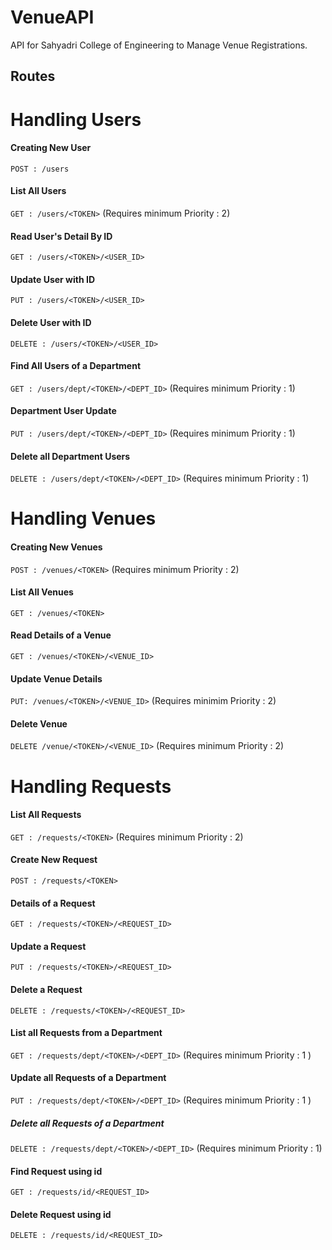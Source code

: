 # VenueAPI
API for Sahyadri College of Engineering to Manage Venue Registrations.

## Routes
Handling Users
==============
#### Creating New User  
`POST : /users`  
#### List All Users
`GET : /users/<TOKEN>` (Requires minimum Priority : 2)  
#### Read User's Detail By ID
`GET : /users/<TOKEN>/<USER_ID>`
#### Update User with ID
`PUT : /users/<TOKEN>/<USER_ID>`  
#### Delete User with ID
`DELETE : /users/<TOKEN>/<USER_ID>`  
#### Find All Users of a Department
`GET : /users/dept/<TOKEN>/<DEPT_ID>` (Requires minimum Priority : 1)
#### Department User Update
`PUT : /users/dept/<TOKEN>/<DEPT_ID>` (Requires minimum Priority : 1)
#### Delete all Department Users
`DELETE : /users/dept/<TOKEN>/<DEPT_ID>` (Requires minimum Priority : 1)

Handling Venues
==============
#### Creating New Venues
`POST : /venues/<TOKEN>` (Requires minimum Priority : 2)
#### List All Venues
`GET : /venues/<TOKEN>`
#### Read Details of a Venue
`GET : /venues/<TOKEN>/<VENUE_ID>`  
#### Update Venue Details
`PUT: /venues/<TOKEN>/<VENUE_ID>` (Requires minimim Priority : 2)
#### Delete Venue
`DELETE /venue/<TOKEN>/<VENUE_ID>` (Requires minimum Priority : 2)

Handling Requests
==============
#### List All Requests
`GET : /requests/<TOKEN>` (Requires minimum Priority : 2)
#### Create New Request
`POST : /requests/<TOKEN>`
#### Details of a Request
`GET : /requests/<TOKEN>/<REQUEST_ID>`  
#### Update a Request
`PUT : /requests/<TOKEN>/<REQUEST_ID>`  
#### Delete a Request
`DELETE : /requests/<TOKEN>/<REQUEST_ID>`  
#### List all Requests from a Department
`GET : /requests/dept/<TOKEN>/<DEPT_ID>` (Requires minimum Priority : 1 )  
#### Update all Requests of a Department
`PUT : /requests/dept/<TOKEN>/<DEPT_ID>` (Requires minimum Priority : 1 )  
##### Delete all Requests of a Department
`DELETE : /requests/dept/<TOKEN>/<DEPT_ID>` (Requires minimum Priority : 1)  
#### Find Request using id
`GET : /requests/id/<REQUEST_ID>`  
#### Delete Request using id
`DELETE : /requests/id/<REQUEST_ID>`  
